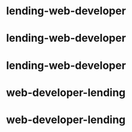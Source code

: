 # lending-web-developer
# lending-web-developer
# lending-web-developer
# web-developer-lending
# web-developer-lending
